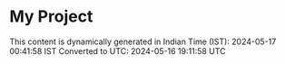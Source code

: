 # My Project

This content is dynamically generated in Indian Time (IST): 2024-05-17 00:41:58 IST
Converted to UTC: 2024-05-16 19:11:58 UTC
